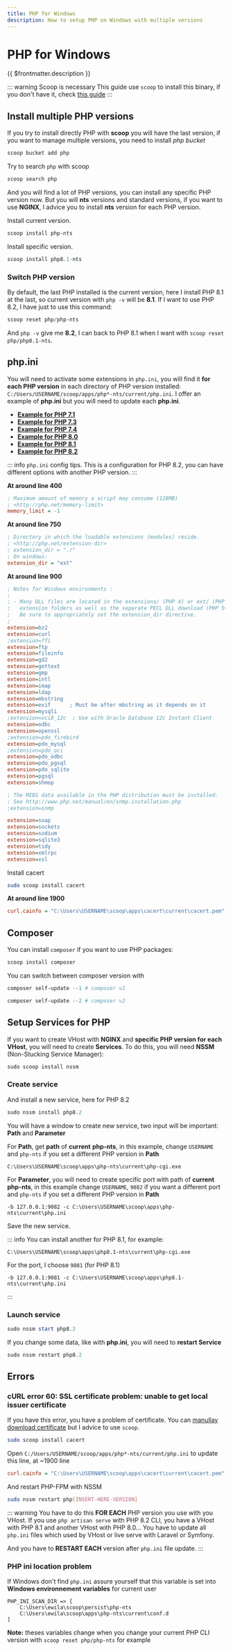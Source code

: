 ```yaml
---
title: PHP for Windows
description: How to setup PHP on Windows with multiple versions
---
```


# PHP for Windows

{{ $frontmatter.description }}

::: warning Scoop is necessary
This guide use `scoop` to install this binary, if you don't have it, check [this guide](/systems/windows/scoop)
:::

## Install multiple PHP versions

If you try to install directly PHP with **scoop** you will have the last version, if you want to manage multiple versions, you need to install _php bucket_

```ps1
scoop bucket add php
```

Try to search `php` with scoop

```ps1
scoop search php
```

And you will find a lot of PHP versions, you can install any specific PHP version now. But you will **nts** versions and standard versions, if you want to use **NGINX**, I advice you to install **nts** version for each PHP version.

Install current version.

```ps1
scoop install php-nts
```

Install specific version.

```ps1
scoop install php8.1-nts
```

### Switch PHP version

By default, the last PHP installed is the current version, here I install PHP 8.1 at the last, so current version with `php -v` will be **8.1**. If I want to use PHP 8.2, I have just to use this command:

```ps1
scoop reset php/php-nts
```

And `php -v` give me **8.2**, I can back to PHP 8.1 when I want with `scoop reset php/php8.1-nts`.

## php.ini

You will need to activate some extensions in `php.ini`, you will find it **for each PHP version** in each directory of PHP version installed: `C:/Users/USERNAME/scoop/apps/php*-nts/current/php.ini`. I offer an example of **php.ini** but you will need to update each **php.ini**.

- [**Example for PHP 7.1**](https://gist.github.com/ewilan-riviere/2c3ceca4441fd96fc4a7c320425b6a45)
- [**Example for PHP 7.3**](https://gist.github.com/ewilan-riviere/6b60d0f21e373e0a10d0026a3155cb67)
- [**Example for PHP 7.4**](https://gist.github.com/ewilan-riviere/76387098c93bbdf4409347b05abb5657)
- [**Example for PHP 8.0**](https://gist.github.com/ewilan-riviere/4dc5d283f82c4b5b6e4de97b56eae5fa)
- [**Example for PHP 8.1**](https://gist.github.com/ewilan-riviere/b2c89a7ed5acdc136a354d31349cf865)
- [**Example for PHP 8.2**](https://gist.github.com/ewilan-riviere/9b8014f7a5941e34eda1524ae5d43096)

::: info `php.ini` config tips.
This is a configuration for PHP 8.2, you can have different options with another PHP version.
:::

**At around line 400**

```ini:php.ini
; Maximum amount of memory a script may consume (128MB)
; <http://php.net/memory-limit>
memory_limit = -1
```

**At around line 750**

```ini:php.ini
; Directory in which the loadable extensions (modules) reside.
; <http://php.net/extension-dir>
; extension_dir = "./"
; On windows:
extension_dir = "ext"
```

**At around line 900**

```ini:php.ini
; Notes for Windows environments :
;
; - Many DLL files are located in the extensions/ (PHP 4) or ext/ (PHP 5+)
;   extension folders as well as the separate PECL DLL download (PHP 5+).
;   Be sure to appropriately set the extension_dir directive.
;
extension=bz2
extension=curl
;extension=ffi
extension=ftp
extension=fileinfo
extension=gd2
extension=gettext
extension=gmp
extension=intl
extension=imap
extension=ldap
extension=mbstring
extension=exif      ; Must be after mbstring as it depends on it
extension=mysqli
;extension=oci8_12c  ; Use with Oracle Database 12c Instant Client
extension=odbc
extension=openssl
;extension=pdo_firebird
extension=pdo_mysql
;extension=pdo_oci
extension=pdo_odbc
extension=pdo_pgsql
extension=pdo_sqlite
extension=pgsql
extension=shmop

; The MIBS data available in the PHP distribution must be installed.
; See http://www.php.net/manual/en/snmp.installation.php
;extension=snmp

extension=soap
extension=sockets
extension=sodium
extension=sqlite3
extension=tidy
extension=xmlrpc
extension=xsl
```

Install cacert

```sh
sudo scoop install cacert
```

**At around line 1900**

```ini:php.ini
curl.cainfo = "C:\Users\USERNAME\scoop\apps\cacert\current\cacert.pem"
```

## Composer

You can install `composer` if you want to use PHP packages:

```ps1
scoop install composer
```

You can switch between composer version with

```ps1
composer self-update --1 # composer v1
```

```ps1
composer self-update --2 # composer v2
```

## Setup Services for PHP

If you want to create VHost with **NGINX** and **specific PHP version for each VHost**, you will need to create **Services**. To do this, you will need **NSSM** (Non-Stucking Service Manager):

```ps1
sudo scoop install nssm
```

### Create service

And install a new service, here for PHP 8.2

```ps1
sudo nssm install php8.2
```

You will have a window to create new service, two input will be important: **Path** and **Parameter**

For **Path**, get **path** of **current** **php-nts**, in this example, change `USERNAME` and `php-nts` if you set a different PHP version in **Path**

```
C:\Users\USERNAME\scoop\apps\php-nts\current\php-cgi.exe
```

For **Parameter**, you will need to create specific port with path of **current** **php-nts**, in this example change `USERNAME`, `9082` if you want a different port and `php-nts` if you set a different PHP version in **Path**

```[parameter]
-b 127.0.0.1:9082 -c C:\Users\USERNAME\scoop\apps\php-nts\current\php.ini
```

Save the new service.

::: info
You can install another for PHP 8.1, for example:

```[path]
C:\Users\USERNAME\scoop\apps\php8.1-nts\current\php-cgi.exe
```

For the port, I choose `9081` (for PHP 8.1)

```[parameter]
-b 127.0.0.1:9081 -c C:\Users\USERNAME\scoop\apps\php8.1-nts\current\php.ini
```

:::

### Launch service

```ps1
sudo nssm start php8.2
```

If you change some data, like with **php.ini**, you will need to **restart Service**

```ps1
sudo nssm restart php8.2
```

## Errors

### cURL error 60: SSL certificate problem: unable to get local issuer certificate

If you have this error, you have a problem of certificate. You can [manullay download certificate](https://curl.haxx.se/docs/caextract.html) but I advice to use `scoop`.

```sh
sudo scoop install cacert
```

Open `C:/Users/USERNAME/scoop/apps/php*-nts/current/php.ini` to update this line, at ~1900 line

```ini:php.ini
curl.cainfo = "C:\Users\USERNAME\scoop\apps\cacert\current\cacert.pem"
```

And restart PHP-FPM with NSSM

```sh
sudo nssm restart php[INSERT-HERE-VERSION]
```

::: warning
You have to do this **FOR EACH** PHP version you use with you VHost. If you use `php artisan serve` with PHP 8.2 CLI, you have a VHost with PHP 8.1 and another VHost with PHP 8.0... You have to update all `php.ini` files which used by VHost or live serve with Laravel or Symfony.

And you have to **RESTART EACH** version after `php.ini` file update.
:::

### PHP ini location problem

If Windows don't find `php.ini` assure yourself that this variable is set into **Windows environnement variables** for current user

```
PHP_INI_SCAN_DIR => [
    C:\Users\ewila\scoop\persist\php-nts
    C:\Users\ewila\scoop\apps\php-nts\current\conf.d
]
```

**Note:** theses variables change when you change your current PHP CLI version with `scoop reset php/php-nts` for example
